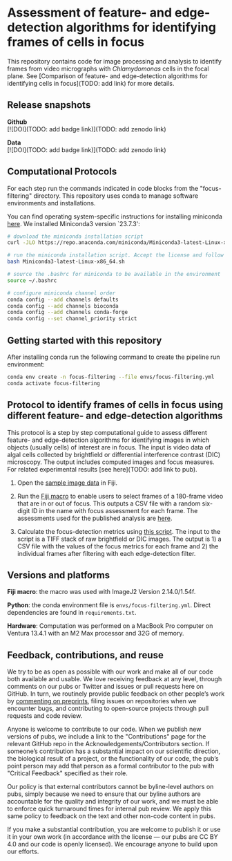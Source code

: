 # Assessment of feature- and edge-detection algorithms for identifying frames of cells in focus
This repository contains code for image processing and analysis to identify frames from video micrographs with *Chlamydomonas* cells in the focal plane. See [Comparison of feature- and edge-detection algorithms for identifying cells in focus](TODO: add link) for more details.


## Release snapshots
__Github__<br>
[![DOI](TODO: add badge link)](TODO: add zenodo link)

__Data__<br>
[![DOI](TODO: add badge link)](TODO: add zenodo link)


## Computational Protocols
For each step run the commands indicated in code blocks from the "focus-filtering" directory. This repository uses conda to manage software environments and installations.

You can find operating system-specific instructions for installing miniconda [here](https://docs.conda.io/en/latest/miniconda.html). We installed Miniconda3 version `23.7.3':
```sh
# download the miniconda installation script
curl -JLO https://repo.anaconda.com/miniconda/Miniconda3-latest-Linux-x86_64.sh

# run the miniconda installation script. Accept the license and follow the defaults.
bash Miniconda3-latest-Linux-x86_64.sh

# source the .bashrc for miniconda to be available in the environment
source ~/.bashrc

# configure miniconda channel order
conda config --add channels defaults
conda config --add channels bioconda
conda config --add channels conda-forge
conda config --set channel_priority strict
```

## Getting started with this repository
After installing conda run the following command to create the pipeline run environment:
```sh
conda env create -n focus-filtering --file envs/focus-filtering.yml
conda activate focus-filtering
```

## Protocol to identify frames of cells in focus using different feature- and edge-detection algorithms
This protocol is a step by step computational guide to assess different feature- and edge-detection algorithms for identifying images in which objects (usually cells) of interest are in focus. The input is video data of algal cells collected by brightfield or differential interference contrast (DIC) microscopy. The output includes computed images and focus measures. For related experimental results [see here](TODO: add link to pub).

1. Open the [sample image data](./experiment_images/sampled_sequence.tif) in Fiji.

2. Run the [Fiji macro](./code/fiji_macro/user_assessment.ijm) to enable users to select frames of a 180-frame video that are in or out of focus. This outputs a CSV file with a random six-digit ID in the name with focus assessment for each frame. The assessments used for the published analysis are [here](./analysis/user_assessments/).

3. Calculate the focus-detection metrics using [this script](./code/python/measures_and_images.py). The input to the script is a TIFF stack of raw brightfield or DIC images. The output is 1) a CSV file with the values of the focus metrics for each frame and 2) the individual frames after filtering with each edge-detection filter.


## Versions and platforms
__Fiji macro__: the macro was used with ImageJ2 Version 2.14.0/1.54f.

__Python__: the conda environment file is `envs/focus-filtering.yml`. Direct dependencies are found in `requirements.txt`.

__Hardware__:
Computation was performed on a MacBook Pro computer on Ventura 13.4.1 with an M2 Max processor and 32G of memory.

## Feedback, contributions, and reuse
We try to be as open as possible with our work and make all of our code both available and usable.
We love receiving feedback at any level, through comments on our pubs or Twitter and issues or pull requests here on GitHub.
In turn, we routinely provide public feedback on other people’s work by [commenting on preprints](https://sciety.org/lists/f8459240-f79c-4bb2-bb55-b43eae25e4f6), filing issues on repositories when we encounter bugs, and contributing to open-source projects through pull requests and code review.

Anyone is welcome to contribute to our code.
When we publish new versions of pubs, we include a link to the "Contributions" page for the relevant GitHub repo in the Acknowledgements/Contributors section.
If someone’s contribution has a substantial impact on our scientific direction, the biological result of a project, or the functionality of our code, the pub’s point person may add that person as a formal contributor to the pub with "Critical Feedback" specified as their role.

Our policy is that external contributors cannot be byline-level authors on pubs, simply because we need to ensure that our byline authors are accountable for the quality and integrity of our work, and we must be able to enforce quick turnaround times for internal pub review.
We apply this same policy to feedback on the text and other non-code content in pubs.

If you make a substantial contribution, you are welcome to publish it or use it in your own work (in accordance with the license — our pubs are CC BY 4.0 and our code is openly licensed).
We encourage anyone to build upon our efforts.
